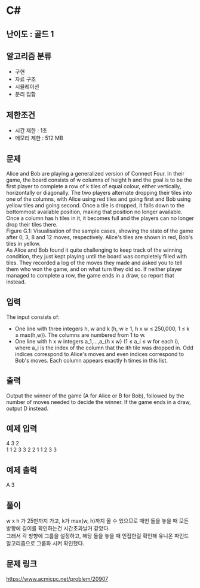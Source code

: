 # C#

## 난이도 : 골드 1

## 알고리즘 분류
  - 구현
  - 자료 구조
  - 시뮬레이션
  - 분리 집합

## 제한조건
  - 시간 제한 : 1초
  - 메모리 제한 : 512 MB

## 문제
Alice and Bob are playing a generalized version of Connect Four. In their game, the board consists of w columns of height h and the goal is to be the first player to complete a row of k tiles of equal colour, either vertically, horizontally or diagonally. The two players alternate dropping their tiles into one of the columns, with Alice using red tiles and going first and Bob using yellow tiles and going second. Once a tile is dropped, it falls down to the bottommost available position, making that position no longer available. Once a column has h tiles in it, it becomes full and the players can no longer drop their tiles there.<br/>
Figure G.1: Visualisation of the sample cases, showing the state of the game after 0, 3, 8 and 12 moves, respectively. Alice's tiles are shown in red, Bob's tiles in yellow.<br/>
As Alice and Bob found it quite challenging to keep track of the winning condition, they just kept playing until the board was completely filled with tiles. They recorded a log of the moves they made and asked you to tell them who won the game, and on what turn they did so. If neither player managed to complete a row, the game ends in a draw, so report that instead.<br/>

## 입력
The input consists of:<br/>

  - One line with three integers h, w and k (h, w ≥ 1, h x w ≤ 250,000, 1 ≤ k ≤ max(h,w)). The columns are numbered from 1 to w.
  - One line with h x w integers a_1,...,a_{h x w} (1 ≤ a_i ≤ w for each i), where a_i is the index of the column that the ith tile was dropped in. Odd indices correspond to Alice's moves and even indices correspond to Bob's moves. Each column appears exactly h times in this list.

## 출력
Output the winner of the game (A for Alice or B for Bob), followed by the number of moves needed to decide the winner. If the game ends in a draw, output D instead.<br/>

## 예제 입력
4 3 2<br/>
1 1 2 3 3 2 2 1 1 2 3 3<br/>

## 예제 출력
A 3<br/>

## 풀이
w x h 가 25만까지 가고, k가 max(w, h)까지 올 수 있으므로 매번 돌을 놓을 때 모든 방향에 길이를 확인하는건 시간초과날거 같았다.<br/>
그래서 각 방향에 그룹을 설정하고, 해당 돌을 놓을 때 인접한걸 확인해 유니온 파인드 알고리즘으로 그룹화 시켜 확인했다.<br/>


## 문제 링크
https://www.acmicpc.net/problem/20907